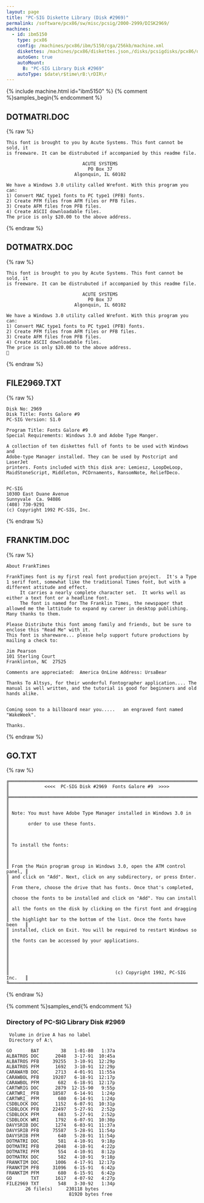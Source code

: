 ```yaml
---
layout: page
title: "PC-SIG Diskette Library (Disk #2969)"
permalink: /software/pcx86/sw/misc/pcsig/2000-2999/DISK2969/
machines:
  - id: ibm5150
    type: pcx86
    config: /machines/pcx86/ibm/5150/cga/256kb/machine.xml
    diskettes: /machines/pcx86/diskettes.json,/disks/pcsigdisks/pcx86/diskettes.json
    autoGen: true
    autoMount:
      B: "PC-SIG Library Disk #2969"
    autoType: $date\r$time\rB:\rDIR\r
---
```


{% include machine.html id="ibm5150" %}
{% comment %}samples_begin{% endcomment %}

## DOTMATRI.DOC

{% raw %}
```
This font is brought to you by Acute Systems. This font cannot be sold, it
is freeware. It can be distrubuted if accompanied by this readme file.

                            ACUTE SYSTEMS
                              PO Box 37
                         Algonquin, IL 60102

We have a Windows 3.0 utility called Wrefont. With this program you can:
1) Convert MAC type1 fonts to PC type1 (PFB) fonts.
2) Create PFM files from AFM files or PFB files.
3) Create AFM files from PFB files.
4) Create ASCII downloadable files.
The price is only $20.00 to the above address.
```
{% endraw %}

## DOTMATRX.DOC

{% raw %}
```
This font is brought to you by Acute Systems. This font cannot be sold, it
is freeware. It can be distrubuted if accompanied by this readme file.

                            ACUTE SYSTEMS
                              PO Box 37
                         Algonquin, IL 60102

We have a Windows 3.0 utility called Wrefont. With this program you can:
1) Convert MAC type1 fonts to PC type1 (PFB) fonts.
2) Create PFM files from AFM files or PFB files.
3) Create AFM files from PFB files.
4) Create ASCII downloadable files.
The price is only $20.00 to the above address.

```
{% endraw %}

## FILE2969.TXT

{% raw %}
```
Disk No: 2969
Disk Title: Fonts Galore #9
PC-SIG Version: S1.0

Program Title: Fonts Galore #9
Special Requirements: Windows 3.0 and Adobe Type Manger.

A collection of ten diskettes full of fonts to be used with Windows and
Adobe-type Manager installed. They can be used by Postcript and LaserJet
printers. Fonts included with this disk are: Lemiesz, LoopDeLoop,
MaidStoneScript, Middleton, PCOrnaments, RansomNote, ReliefDeco.


PC-SIG
1030D East Duane Avenue
Sunnyvale  Ca. 94086
(408) 730-9291
(c) Copyright 1992 PC-SIG, Inc.
```
{% endraw %}

## FRANKTIM.DOC

{% raw %}
```
About FrankTimesFrankTimes font is my first real font production project.  It's a Type 1 serif font, somewhat like the traditional Times font, but with a different attitude and effect.       It carries a nearly complete character set.  It works well as either a text font or a headline font.     The font is named for The Franklin Times, the newspaper that allowed me the lattitude to expand my career in desktop publishing.  Many thanks to them.		 Please Distribute this font among family and friends, but be sure to enclose this "Read Me" with it.  This font is shareware... please help support future productions by mailing a check to:Jim Pearson101 Sterling CourtFranklinton, NC  27525Comments are appreciated:  America OnLine Address: UrsaBearThanks To Altsys, for their wonderful Fontographer application.... The manual is well written, and the tutorial is good for beginners and old hands alike.Coming soon to a billboard near you.....   an engraved font named "WakeWeek".Thanks.
```
{% endraw %}

## GO.TXT

{% raw %}
```
╔═════════════════════════════════════════════════════════════════════════╗
║             <<<<  PC-SIG Disk #2969  Fonts Galore #9  >>>>              ║
╠═════════════════════════════════════════════════════════════════════════╣
║                                                                         ║
║ Note: You must have Adobe Type Manager installed in Windows 3.0 in      ║
║       order to use these fonts.                                         ║
║                                                                         ║
║ To install the fonts:                                                   ║
║                                                                         ║
║ From the Main program group in Windows 3.0, open the ATM control panel, ║
║ and click on "Add". Next, click on any subdirectory, or press Enter.    ║
║ From there, choose the drive that has fonts. Once that's completed,     ║
║ choose the fonts to be installed and click on "Add". You can install    ║
║ all the fonts on the disk by clicking on the first font and dragging    ║
║ the highlight bar to the bottom of the list. Once the fonts have been   ║
║ installed, click on Exit. You will be required to restart Windows so    ║
║ the fonts can be accessed by your applications.                         ║
║                                                                         ║
║                                                                         ║
║                                       (c) Copyright 1992, PC-SIG Inc.   ║
╚═════════════════════════════════════════════════════════════════════════╝
```
{% endraw %}

{% comment %}samples_end{% endcomment %}

### Directory of PC-SIG Library Disk #2969

     Volume in drive A has no label
     Directory of A:\

    GO       BAT        38   1-01-80   1:37a
    ALBATROS DOC      2048   3-17-91  10:45a
    ALBATROS PFB     39255   3-10-91  12:29p
    ALBATROS PFM      1692   3-10-91  12:29p
    CARAWAYB DOC      2713   4-01-91  11:55a
    CARAWBOL PFB     19207   6-18-91  12:17p
    CARAWBOL PFM       682   6-18-91  12:17p
    CARTWRIG DOC      2879  12-15-90   9:55p
    CARTWRI_ PFB     18587   6-14-91   1:24p
    CARTWRI_ PFM       680   6-14-91   1:24p
    CSDBLOCK DOC      1152   6-07-91  10:31p
    CSDBLOCK PFB     22497   5-27-91   2:52p
    CSDBLOCK PFM       683   5-27-91   2:52p
    CSDBLOCK WRI      1792   6-07-91  10:30p
    DAVYSRIB DOC      1274   6-03-91  11:37a
    DAVYSRIB PFB     75587   5-28-91  11:54p
    DAVYSRIB PFM       640   5-28-91  11:54p
    DOTMATRI DOC       581   4-10-91   9:18p
    DOTMATRI PFB      2048   4-10-91   4:22p
    DOTMATRI PFM       554   4-10-91   8:12p
    DOTMATRX DOC       582   4-10-91   9:18p
    FRANKTIM DOC      1006   4-17-91  12:17p
    FRANKTIM PFB     31096   6-15-91   6:42p
    FRANKTIM PFM       680   6-15-91   6:42p
    GO       TXT      1617   4-07-92   4:27p
    FILE2969 TXT       548   3-30-92   1:34p
           26 file(s)     230118 bytes
                           81920 bytes free
